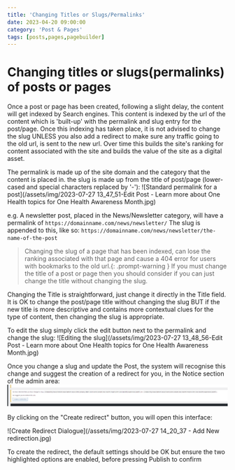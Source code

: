 ```yaml
---
title: 'Changing Titles or Slugs/Permalinks'
date: 2023-04-20 09:00:00
category: 'Post & Pages'
tags: [posts,pages,pagebuilder]
---
```


# Changing titles or slugs(permalinks) of posts or pages

Once a post or page has been created, following a slight delay, the content will get indexed by Search engines.  This content is indexed by the url of the content which is 'built-up' with the permalink and slug entry for the post/page.  Once this indexing has taken place, it is not advised to change the slug UNLESS you also add a redirect to make sure any traffic going to the old url, is sent to the new url. Over time this builds the site's ranking for content associated with the site and builds the value of the site as a digital asset.

The permalink is made up of the site domain and the category that the content is placed in.  the slug is made up from the title of post/page (lower-cased and special characters replaced by '-'):
![Standard permalink for a post](/assets/img/2023-07-27 13_47_51-Edit Post - Learn more about One Health topics for One Health Awareness Month.jpg)

e.g. A newsletter post, placed in the News/Newsletter category, will have a permalink of 
`https://domainname.com/news/newsletter/`
The slug is appended to this, like so: 
`https://domainname.com/news/newsletter/the-name-of-the-post`

> Changing the slug of a page that has been indexed, can lose the ranking associated with that page and cause a 404 error for users with bookmarks to the old url.{: .prompt-warning }
If you must change the title of a post or page then you should consider if you can just change the title without changing the slug.

Changing the Title is straightforward, just change it directly in the Title field.  It is OK to change the post/page title without changing the slug BUT if the new title is more descriptive and contains more contextual clues for the type of content, then changing the slug is appropriate.

To edit the slug simply click the edit button next to the permalink and change the slug:
![Editing the slug](/assets/img/2023-07-27 13_48_56-Edit Post - Learn more about One Health topics for One Health Awareness Month.jpg)

Once you change a slug and update the Post, the system will recognise this change and suggest the creation of a redirect for you, in the Notice section of the admin area:
![Example of a Redirect warning Notice](/assets/img/Screenshot-2023-07-26-103723.png)

By clicking on the "Create redirect" button, you will open this interface:

![Create Redirect Dialogue](/assets/img/2023-07-27 14_20_37 - Add New redirection.jpg)

To create the redirect, the default settings should be OK but ensure the two highlighted options are enabled, before 
pressing Publish to confirm